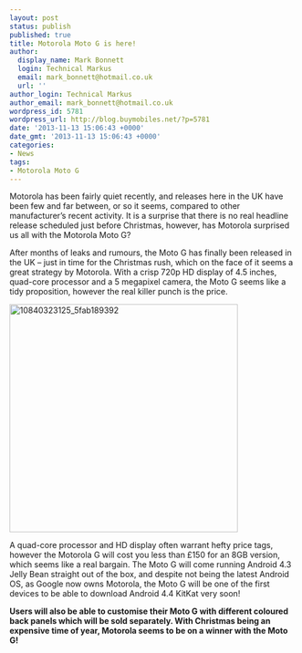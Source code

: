 ```yaml
---
layout: post
status: publish
published: true
title: Motorola Moto G is here!
author:
  display_name: Mark Bonnett
  login: Technical Markus
  email: mark_bonnett@hotmail.co.uk
  url: ''
author_login: Technical Markus
author_email: mark_bonnett@hotmail.co.uk
wordpress_id: 5781
wordpress_url: http://blog.buymobiles.net/?p=5781
date: '2013-11-13 15:06:43 +0000'
date_gmt: '2013-11-13 15:06:43 +0000'
categories:
- News
tags:
- Motorola Moto G
---
```

<p><span class="postStandFirst">Motorola has been fairly quiet recently, and releases here in the UK have been few and far between, or so it seems, compared to other manufacturer&rsquo;s recent activity. It is a surprise that there is no real headline release scheduled just before Christmas, however, has Motorola surprised us all with the Motorola Moto G?</span></p>
<p>After months of leaks and rumours, the Moto G has finally been released in the UK &ndash; just in time for the Christmas rush, which on the face of it seems a great strategy by Motorola. With a crisp 720p HD display of 4.5 inches, quad-core processor and a 5 megapixel camera, the Moto G seems like a tidy proposition, however the real killer punch is the price.</p>
<p><img class="aligncenter size-full wp-image-5782" alt="10840323125_5fab189392" src="https://a1comms-blog-buymobiles.storage.googleapis.com/2014/10/10840323125_5fab189392.jpg" width="400" height="400" /></p>
<p>A quad-core processor and HD display often warrant hefty price tags, however the Motorola G will cost you less than &pound;150 for an 8GB version, which seems like a real bargain. The Moto G will come running Android 4.3 Jelly Bean straight out of the box, and despite not being the latest Android OS, as Google now owns Motorola, the Moto G will be one of the first devices to be able to download Android 4.4 KitKat very soon!</p>
<p><strong>Users will also be able to customise their Moto G with different coloured back panels which will be sold separately. With Christmas being an expensive time of year, Motorola seems to be on a winner with the Moto G!</strong></p>
